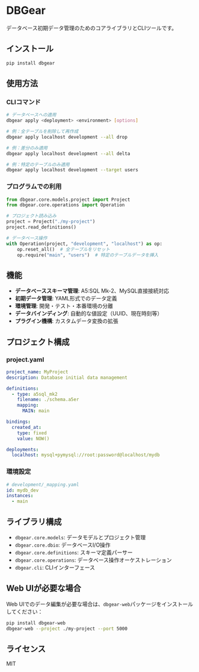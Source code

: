 # DBGear

データベース初期データ管理のためのコアライブラリとCLIツールです。

## インストール

```bash
pip install dbgear
```

## 使用方法

### CLIコマンド

```bash
# データベースへの適用
dbgear apply <deployment> <environment> [options]

# 例：全テーブルを削除して再作成
dbgear apply localhost development --all drop

# 例：差分のみ適用
dbgear apply localhost development --all delta

# 例：特定のテーブルのみ適用
dbgear apply localhost development --target users
```

### プログラムでの利用

```python
from dbgear.core.models.project import Project
from dbgear.core.operations import Operation

# プロジェクト読み込み
project = Project("./my-project")
project.read_definitions()

# データベース操作
with Operation(project, "development", "localhost") as op:
    op.reset_all()  # 全テーブルをリセット
    op.require("main", "users")  # 特定のテーブルデータを挿入
```

## 機能

- **データベーススキーマ管理**: A5:SQL Mk-2、MySQL直接接続対応
- **初期データ管理**: YAML形式でのデータ定義
- **環境管理**: 開発・テスト・本番環境の分離
- **データバインディング**: 自動的な値設定（UUID、現在時刻等）
- **プラグイン機構**: カスタムデータ変換の拡張

## プロジェクト構成

### project.yaml
```yaml
project_name: MyProject
description: Database initial data management

definitions:
  - type: a5sql_mk2
    filename: ./schema.a5er
    mapping:
      MAIN: main

bindings:
  created_at:
    type: fixed
    value: NOW()

deployments:
  localhost: mysql+pymysql://root:password@localhost/mydb
```

### 環境設定
```yaml
# development/_mapping.yaml
id: mydb_dev
instances:
  - main
```

## ライブラリ構成

- `dbgear.core.models`: データモデルとプロジェクト管理
- `dbgear.core.dbio`: データベースI/O操作
- `dbgear.core.definitions`: スキーマ定義パーサー
- `dbgear.core.operations`: データベース操作オーケストレーション
- `dbgear.cli`: CLIインターフェース

## Web UIが必要な場合

Web UIでのデータ編集が必要な場合は、`dbgear-web`パッケージをインストールしてください：

```bash
pip install dbgear-web
dbgear-web --project ./my-project --port 5000
```

## ライセンス

MIT